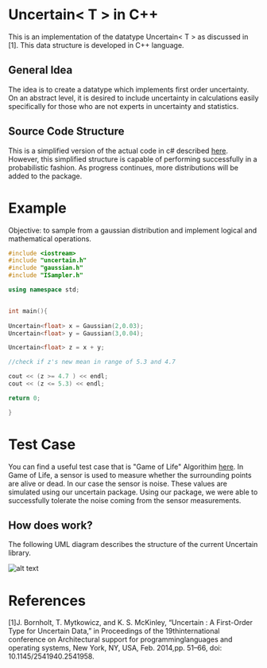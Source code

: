 # Uncertain< T > in C++ 

This is an implementation of the datatype Uncertain< T > as discussed in [1]. This data structure is developed in C++ language. 

## General Idea 

The idea is to create a datatype which implements first order uncertainty. On an abstract level, it is desired to include uncertainty in calculations easily specifically for those who are not experts in uncertainty and statistics. 

## Source Code Structure 

This is a simplified version of the actual code in c# described [here](https://github.com/klipto/Uncertainty/tree/dev/Uncertain). However, this simplified structure is capable of performing successfully in a probabilistic fashion. As progress continues, more distributions will be added to the package. 

# Example 

Objective: to sample from a gaussian distribution and implement logical and mathematical operations. 

```cpp
#include <iostream>
#include "uncertain.h"
#include "gaussian.h"
#include "ISampler.h"

using namespace std; 


int main(){
    
Uncertain<float> x = Gaussian(2,0.03);
Uncertain<float> y = Gaussian(3,0.04);

Uncertain<float> z = x + y; 

//check if z's new mean in range of 5.3 and 4.7 

cout << (z >= 4.7 ) << endl; 
cout << (z <= 5.3) << endl; 

return 0; 

}

```

# Test Case 

You can find a useful test case that is "Game of Life" Algorithim [here](https://github.com/dadi-vardhan/SDP/tree/master/SDP_Assignments/Game_of_life/game_of_life_Hammam). In Game of Life, a sensor is used to measure whether the surrounding points are alive or dead. In our case the sensor is noise. These values are simulated using our uncertain<T> package. Using our package, we were able to successfully tolerate the noise coming from the sensor measurements. 
    
## How does work? 
The following UML diagram describes the structure of the current Uncertain<T> library. 
    
![alt text](https://raw.githubusercontent.com/dadi-vardhan/SDP/master/SDP_Assignments/Uncertain_T/cpp/UML.png)


# References 

[1]J. Bornholt, T. Mytkowicz, and K. S. McKinley, “Uncertain : A First-Order Type for Uncertain Data,” in Proceedings of the 19thinternational conference on Architectural support for programminglanguages and operating systems, New York, NY, USA, Feb. 2014,pp. 51–66, doi: 10.1145/2541940.2541958.
